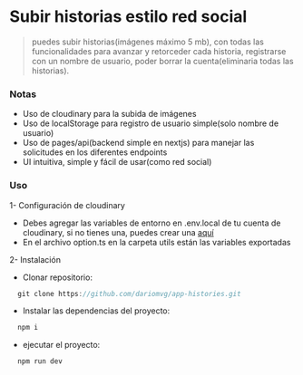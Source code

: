 # Subir historias estilo red social

> puedes subir historias(imágenes máximo 5 mb), con todas las funcionalidades para avanzar y retorceder cada historia, registrarse con un nombre de usuario, poder borrar la cuenta(eliminaria todas las historias).  

### Notas 
- Uso de cloudinary para la subida de imágenes
- Uso de localStorage para registro de usuario simple(solo nombre de usuario)
- Uso de pages/api(backend simple en nextjs) para manejar las solicitudes en los diferentes endpoints
- UI intuitiva, simple y fácil de usar(como red social)

### Uso 

1- Configuración de cloudinary

- Debes agregar las variables de entorno en .env.local de tu cuenta de cloudinary, si no tienes una, puedes crear una [aquí](https://cloudinary.com/)  
- En el archivo option.ts en la carpeta utils están las variables exportadas

2- Instalación

- Clonar repositorio: 
  
```js
  git clone https://github.com/dariomvg/app-histories.git
```

- Instalar las dependencias del proyecto:
  
```js
  npm i 
```

- ejecutar el proyecto:  
  
```js
  npm run dev
```

